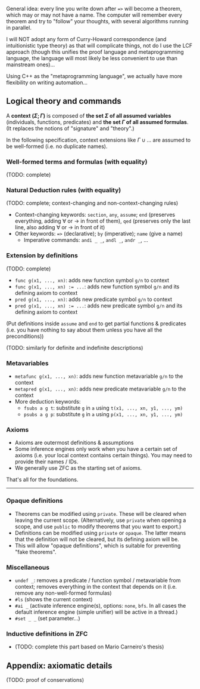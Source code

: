 General idea: every line you write down after `=>` will become a theorem, which may or may not have a name. The computer will remember every theorem and try to "follow" your thoughts, with several algorithms running in parallel.

I will NOT adopt any form of Curry-Howard correspondence (and intuitionistic type theory) as that will complicate things, not do I use the LCF approach (though this unifies the proof language and metaprogramming language, the language will most likely be less convenient to use than mainstream ones)...

Using C++ as the "metaprogramming language", we actually have more flexibility on writing automation...



## Logical theory and commands

A **context $(\Sigma; \Gamma)$** is composed of **the set $\Sigma$ of all assumed variables** (individuals, functions, predicates) and **the set $\Gamma$ of all assumed formulas**. (It replaces the notions of "signature" and "theory".)

In the following specification, context extensions like $\Gamma \cup \ldots$ are assumed to be well-formed (i.e. no duplicate names).



### Well-formed terms and formulas (with equality)

(TODO: complete)



### Natural Deduction rules (with equality)

(TODO: complete; context-changing and non-context-changing rules)

- Context-changing keywords: `section`, `any`, `assume`; `end` (preserves everything, adding $\forall$ or $\rightarrow$ in front of them), `qed` (preserves only the last line, also adding $\forall$ or $\rightarrow$ in front of it)
- Other keywords: `=>` (declarative); `by` (imperative); `name` (give a name)
  - Imperative commands: `andi _ _`, `andl _`, `andr _`, ...



### Extension by definitions

(TODO: complete)

- `func g(x1, ..., xn)`: adds new function symbol `g/n` to context
- `func g(x1, ..., xn) := ...`: adds new function symbol `g/n` and its defining axiom to context
- `pred g(x1, ..., xn)`: adds new predicate symbol `g/n` to context
- `pred g(x1, ..., xn) := ...`: adds new predicate symbol `g/n` and its defining axiom to context

(Put definitions inside `assume` and `end` to get partial functions & predicates (i.e. you have nothing to say about them unless you have all the preconditions))

(TODO: similarly for definite and indefinite descriptions)



### Metavariables

- `metafunc g(x1, ..., xn)`: adds new function metavariable `g/n` to the context
- `metapred g(x1, ..., xn)`: adds new predicate metavariable `g/n` to the context
- More deduction keywords:
  - `fsubs a g t`: substitute `g` in `a` using `t(x1, ..., xn, y1, ..., ym)`
  - `psubs a g p`: substitute `g` in `a` using `p(x1, ..., xn, y1, ..., ym)`



### Axioms

- Axioms are outermost definitions & assumptions
- Some inference engines only work when you have a certain set of axioms (i.e. your local context contains certain things). You may need to provide their names / IDs.
- We generally use ZFC as the starting set of axioms.



That's all for the foundations.

-----

### Opaque definitions

- Theorems can be modified using `private`. These will be cleared when leaving the current scope. (Alternatively, use `private` when opening a scope, and use `public` to modify theorems that you want to export.)
- Definitions can be modified using `private` or `opaque`. The latter means that the definition will not be cleared, but its defining axiom will be.
- This will allow "opaque definitions", which is suitable for preventing "fake theorems".



### Miscellaneous

- `undef _`: removes a predicate / function symbol / metavariable from context; removes everything in the context that depends on it (i.e. remove any non-well-formed formulas)
- `#ls` (shows the current context)
- `#ai _` (activate inference engine(s), options: `none`, `bfs`. In all cases the default inference engine (simple unifier) will be active in a thread.)
- `#set _ _` (set parameter...)



### Inductive definitions in ZFC

- (TODO: complete this part based on Mario Carneiro's thesis)



## Appendix: axiomatic details

(TODO: proof of conservations)
